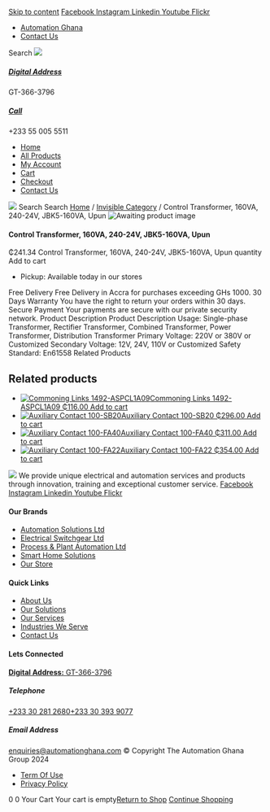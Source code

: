 [Skip to content](https://store.automationghana.com/product/control-transformer-160va-240-24v-jbk5-160va-upun/#content)
[ Facebook ](https://www.facebook.com/automationgh/) [ Instagram ](https://www.instagram.com/automationgh/) [ Linkedin ](https://www.linkedin.com/company/the-automation-ghana-limited/) [ Youtube ](https://www.youtube.com/channel/UCurrRDUSm5oIW39VXjn1u0w) [ Flickr ](https://www.flickr.com/photos/181794037@N07/)
  * [ Automation Ghana ](https://automationghana.com)
  * [ Contact Us ](https://store.automationghana.com/contact/)


Search
[ ![](https://store.automationghana.com/wp-content/uploads/2024/04/Website-TAGG-Logo-BLUE.png) ](https://store.automationghana.com/)
[ ](https://maps.app.goo.gl/m4xeaagWCNbLk4jM6)
#####  [ Digital Address ](https://maps.app.goo.gl/m4xeaagWCNbLk4jM6)
GT-366-3796 
[ ](tel:+233550055511)
#####  [ Call ](tel:+233550055511)
+233 55 005 5511 
  * [Home](https://store.automationghana.com/)
  * [All Products](https://store.automationghana.com/shop/)
  * [My Account](https://store.automationghana.com/my-account/)
  * [Cart](https://store.automationghana.com/cart/)
  * [Checkout](https://store.automationghana.com/checkout/)
  * [Contact Us](https://store.automationghana.com/contact/)


[![](https://store.automationghana.com/wp-content/uploads/2024/04/AutomationGhana_logo_white.png)](https://store.automationghana.com)
Search
Search
[Home](https://store.automationghana.com) / [Invisible Category](https://store.automationghana.com/product-category/invisible-category/) / Control Transformer, 160VA, 240-24V, JBK5-160VA, Upun
![Awaiting product image](https://store.automationghana.com/wp-content/uploads/woocommerce-placeholder-600x600.png)
####  Control Transformer, 160VA, 240-24V, JBK5-160VA, Upun 
₵241.34
Control Transformer, 160VA, 240-24V, JBK5-160VA, Upun quantity
Add to cart
  * Pickup: Available today in our stores


Free Delivery 
Free Delivery in Accra for purchases exceeding GHs 1000. 
30 Days Warranty 
You have the right to return your orders within 30 days. 
Secure Payment 
Your payments are secure with our private security network. 
Product Description
Product Description
Usage: Single-phase Transformer, Rectifier Transformer, Combined Transformer, Power Transformer, Distribution Transformer Primary Voltage: 220V or 380V or Customized Secondary Voltage: 12V, 24V, 110V or Customized Safety Standard: En61558
Related Products 
## Related products
  * [![Commoning Links 1492-ASPCL1A09](https://store.automationghana.com/wp-content/uploads/2020/12/1492-ASPCL1A09.jpg)Commoning Links 1492-ASPCL1A09 ₵116.00 ](https://store.automationghana.com/product/commoning-links-1492-aspcl1a09/)
[Add to cart](https://store.automationghana.com/product/control-transformer-160va-240-24v-jbk5-160va-upun/?add-to-cart=2985)
  * [![Auxiliary Contact 100-SB20](https://store.automationghana.com/wp-content/uploads/2020/11/Allen-Bradley-100S-300x300.jpg)Auxiliary Contact 100-SB20 ₵296.00 ](https://store.automationghana.com/product/auxiliary-contact-100-sb20/)
[Add to cart](https://store.automationghana.com/product/control-transformer-160va-240-24v-jbk5-160va-upun/?add-to-cart=2956)
  * [![Auxiliary Contact 100-FA40](https://store.automationghana.com/wp-content/uploads/2020/11/100-FA40.jpg)Auxiliary Contact 100-FA40 ₵311.00 ](https://store.automationghana.com/product/auxiliary-contact-100-fa40-rockwell/)
[Add to cart](https://store.automationghana.com/product/control-transformer-160va-240-24v-jbk5-160va-upun/?add-to-cart=2939)
  * [![Auxiliary Contact 100-FA22](https://store.automationghana.com/wp-content/uploads/2020/11/100-FA22-e1624027345370.jpg)Auxiliary Contact 100-FA22 ₵354.00 ](https://store.automationghana.com/product/auxiliary-contact-100-fa22-rockwell/)
[Add to cart](https://store.automationghana.com/product/control-transformer-160va-240-24v-jbk5-160va-upun/?add-to-cart=2935)


![](https://store.automationghana.com/wp-content/uploads/2024/04/AutomationGhana_logo_white.png)
We provide unique electrical and automation services and products through innovation, training and exceptional customer service.
[ Facebook ](https://www.facebook.com/automationgh/) [ Instagram ](https://www.instagram.com/automationgh/) [ Linkedin ](https://www.linkedin.com/company/the-automation-ghana-limited/) [ Youtube ](https://www.youtube.com/channel/UCurrRDUSm5oIW39VXjn1u0w) [ Flickr ](https://www.flickr.com/photos/181794037@N07/)
#### Our Brands
  * [ Automation Solutions Ltd ](https://store.automationghana.com/product/control-transformer-160va-240-24v-jbk5-160va-upun/)
  * [ Electrical Switchgear Ltd ](https://store.automationghana.com/product/control-transformer-160va-240-24v-jbk5-160va-upun/)
  * [ Process & Plant Automation Ltd ](https://store.automationghana.com/product/control-transformer-160va-240-24v-jbk5-160va-upun/)
  * [ Smart Home Solutions ](https://store.automationghana.com/product/control-transformer-160va-240-24v-jbk5-160va-upun/)
  * [ Our Store ](https://store.automationghana.com/product/control-transformer-160va-240-24v-jbk5-160va-upun/)


#### Quick Links
  * [ About Us ](https://store.automationghana.com/product/control-transformer-160va-240-24v-jbk5-160va-upun/)
  * [ Our Solutions ](https://store.automationghana.com/product/control-transformer-160va-240-24v-jbk5-160va-upun/)
  * [ Our Services ](https://store.automationghana.com/product/control-transformer-160va-240-24v-jbk5-160va-upun/)
  * [ Industries We Serve ](https://store.automationghana.com/product/control-transformer-160va-240-24v-jbk5-160va-upun/)
  * [ Contact Us ](https://store.automationghana.com/product/control-transformer-160va-240-24v-jbk5-160va-upun/)


#### Lets Connected
[**Digital Address:** GT-366-3796](https://maps.app.goo.gl/m4xeaagWCNbLk4jM6)
#####  Telephone 
[ +233 30 281 2680](tel:+233302812680)[+233 30 393 9077](https://store.automationghana.com/product/control-transformer-160va-240-24v-jbk5-160va-upun/+233303939077)
#####  Email Address 
enquiries@automationghana.com 
© Copyright The Automation Ghana Group 2024
  * [ Term Of Use ](https://store.automationghana.com/product/control-transformer-160va-240-24v-jbk5-160va-upun/)
  * [ Privacy Policy ](https://store.automationghana.com/product/control-transformer-160va-240-24v-jbk5-160va-upun/)


0
0
Your Cart
Your cart is empty[Return to Shop](https://store.automationghana.com/shop/)
[Continue Shopping](https://store.automationghana.com/product/control-transformer-160va-240-24v-jbk5-160va-upun/)

